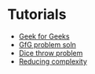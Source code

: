 # Tutorials
- [Geek for Geeks](https://www.geeksforgeeks.org/number-of-ways-to-get-a-given-sum-with-n-number-of-m-faced-dices/)
- [GfG problem soln](https://www.youtube.com/watch?v=UiYVToWORMY)
- [Dice throw problem](https://iq.opengenus.org/dice-throw-problem/)
- [Reducing complexity ](https://www.youtube.com/watch?v=saWy1msBr9w)